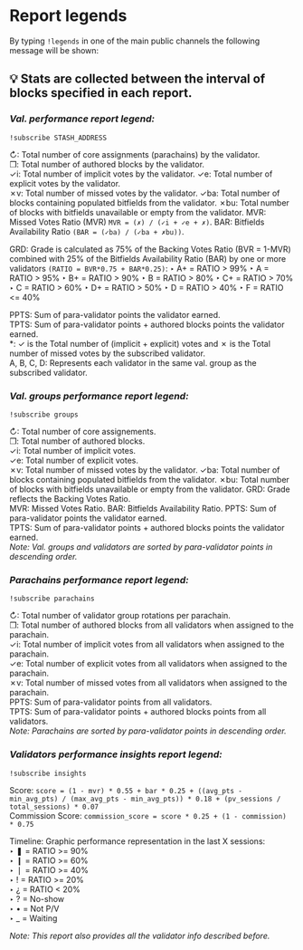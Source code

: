 # Report legends

By typing `!legends` in one of the main public channels the following message will be shown:

## 💡 Stats are collected between the interval of blocks specified in each report.

### _Val. performance report legend:_

`!subscribe STASH_ADDRESS`

↻: Total number of core assignments (parachains) by the validator.  
❒: Total number of authored blocks by the validator.  
✓i: Total number of implicit votes by the validator.
✓e: Total number of explicit votes by the validator.  
✗v: Total number of missed votes by the validator.
✓ba: Total number of blocks containing populated bitfields from the validator.
✗bu: Total number of blocks with bitfields unavailable or empty from the validator.
MVR: Missed Votes Ratio (MVR) `MVR = (✗) / (✓i + ✓e + ✗)`.
BAR: Bitfields Availability Ratio `(BAR = (✓ba) / (✓ba + ✗bu))`.

GRD: Grade is calculated as 75% of the Backing Votes Ratio (BVR = 1-MVR) combined with 25% of the Bitfields Availability Ratio (BAR) by one or more validators `(RATIO = BVR*0.75 + BAR*0.25)`:
‣ A+ = RATIO > 99%
‣ A  = RATIO > 95%
‣ B+ = RATIO > 90%
‣ B  = RATIO > 80%
‣ C+ = RATIO > 70%
‣ C  = RATIO > 60%
‣ D+ = RATIO > 50%
‣ D  = RATIO > 40%
‣ F  = RATIO <= 40%

PPTS: Sum of para-validator points the validator earned.  
TPTS: Sum of para-validator points + authored blocks points the validator earned.  
*: ✓ is the Total number of (implicit + explicit) votes and ✗ is the Total number of missed votes by the subscribed validator.  
A, B, C, D: Represents each validator in the same val. group as the subscribed validator.

### _Val. groups performance report legend:_

`!subscribe groups`

↻: Total number of core assignements.  
❒: Total number of authored blocks.  
✓i: Total number of implicit votes.  
✓e: Total number of explicit votes.  
✗v: Total number of missed votes by the validator.
✓ba: Total number of blocks containing populated bitfields from the validator.
✗bu: Total number of blocks with bitfields unavailable or empty from the validator.
GRD: Grade reflects the Backing Votes Ratio.  
MVR: Missed Votes Ratio.
BAR: Bitfields Availability Ratio.
PPTS: Sum of para-validator points the validator earned.  
TPTS: Sum of para-validator points + authored blocks points the validator earned.  
_Note: Val. groups and validators are sorted by para-validator points in descending order._

### _Parachains performance report legend:_

`!subscribe parachains`

↻: Total number of validator group rotations per parachain.  
❒: Total number of authored blocks from all validators when assigned to the parachain.  
✓i: Total number of implicit votes from all validators when assigned to the parachain.  
✓e: Total number of explicit votes from all validators when assigned to the parachain.  
✗v: Total number of missed votes from all validators when assigned to the parachain.  
PPTS: Sum of para-validator points from all validators.  
TPTS: Sum of para-validator points + authored blocks points from all validators.  
_Note: Parachains are sorted by para-validator points in descending order._

### _Validators performance insights report legend:_

`!subscribe insights`

Score: `score = (1 - mvr) * 0.55 + bar * 0.25 + ((avg_pts - min_avg_pts) / (max_avg_pts - min_avg_pts)) * 0.18 + (pv_sessions / total_sessions) * 0.07`  
Commission Score: `commission_score = score * 0.25 + (1 - commission) * 0.75`  

Timeline: Graphic performance representation in the last X sessions:  
‣ ❚ = RATIO >= 90%  
‣ ❙ = RATIO >= 60%  
‣ ❘ = RATIO >= 40%  
‣ ! = RATIO >= 20%  
‣ ¿ = RATIO < 20%  
‣ ? = No-show  
‣ • = Not P/V  
‣ _ = Waiting  

_Note: This report also provides all the validator info described before._
